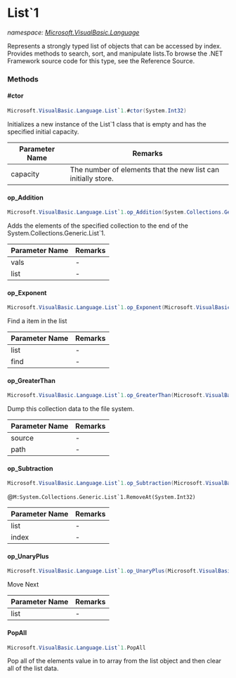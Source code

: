 ﻿# List`1
_namespace: [Microsoft.VisualBasic.Language](./index.md)_

Represents a strongly typed list of objects that can be accessed by index. Provides
 methods to search, sort, and manipulate lists.To browse the .NET Framework source
 code for this type, see the Reference Source.



### Methods

#### #ctor
```csharp
Microsoft.VisualBasic.Language.List`1.#ctor(System.Int32)
```
Initializes a new instance of the List`1 class that
 is empty and has the specified initial capacity.

|Parameter Name|Remarks|
|--------------|-------|
|capacity|The number of elements that the new list can initially store.|


#### op_Addition
```csharp
Microsoft.VisualBasic.Language.List`1.op_Addition(System.Collections.Generic.IEnumerable{`0},Microsoft.VisualBasic.Language.List{`0})
```
Adds the elements of the specified collection to the end of the System.Collections.Generic.List`1.

|Parameter Name|Remarks|
|--------------|-------|
|vals|-|
|list|-|


#### op_Exponent
```csharp
Microsoft.VisualBasic.Language.List`1.op_Exponent(Microsoft.VisualBasic.Language.List{`0},System.Func{`0,System.Boolean})
```
Find a item in the list

|Parameter Name|Remarks|
|--------------|-------|
|list|-|
|find|-|


#### op_GreaterThan
```csharp
Microsoft.VisualBasic.Language.List`1.op_GreaterThan(Microsoft.VisualBasic.Language.List{`0},System.String)
```
Dump this collection data to the file system.

|Parameter Name|Remarks|
|--------------|-------|
|source|-|
|path|-|


#### op_Subtraction
```csharp
Microsoft.VisualBasic.Language.List`1.op_Subtraction(Microsoft.VisualBasic.Language.List{`0},System.Int32)
```
@``M:System.Collections.Generic.List`1.RemoveAt(System.Int32)``

|Parameter Name|Remarks|
|--------------|-------|
|list|-|
|index|-|


#### op_UnaryPlus
```csharp
Microsoft.VisualBasic.Language.List`1.op_UnaryPlus(Microsoft.VisualBasic.Language.List{`0})
```
Move Next

|Parameter Name|Remarks|
|--------------|-------|
|list|-|


#### PopAll
```csharp
Microsoft.VisualBasic.Language.List`1.PopAll
```
Pop all of the elements value in to array from the list object and then clear all of the list data.


